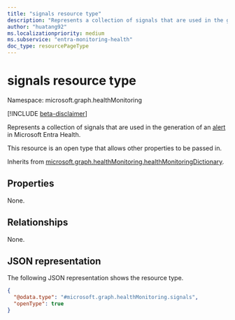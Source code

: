 ```yaml
---
title: "signals resource type"
description: "Represents a collection of signals that are used in the generation of an alert in Microsoft Entra Health."
author: "huatang92"
ms.localizationpriority: medium
ms.subservice: "entra-monitoring-health"
doc_type: resourcePageType
---
```


# signals resource type

Namespace: microsoft.graph.healthMonitoring

[!INCLUDE [beta-disclaimer](../../includes/beta-disclaimer.md)]

Represents a collection of signals that are used in the generation of an [alert](../resources/healthmonitoring-alert.md) in Microsoft Entra Health.

This resource is an open type that allows other properties to be passed in.


Inherits from [microsoft.graph.healthMonitoring.healthMonitoringDictionary](../resources/healthmonitoring-healthmonitoringdictionary.md).

## Properties

None.

## Relationships
None.

## JSON representation
The following JSON representation shows the resource type.
<!-- {
  "blockType": "resource",
  "@odata.type": "microsoft.graph.healthMonitoring.signals"
}
-->
``` json
{
  "@odata.type": "#microsoft.graph.healthMonitoring.signals",
  "openType": true
}
```


